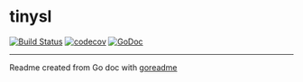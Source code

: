 # tinysl

[![Build Status](https://travis-ci.org/andriiyaremenko/tinysl.svg?branch=master)](https://travis-ci.org/andriiyaremenko/tinysl)
[![codecov](https://codecov.io/gh/andriiyaremenko/tinysl/branch/master/graph/badge.svg)](https://codecov.io/gh/andriiyaremenko/tinysl)
[![GoDoc](https://img.shields.io/badge/pkg.go.dev-doc-blue)](http://pkg.go.dev/github.com/andriiyaremenko/tinysl)

---
Readme created from Go doc with [goreadme](https://github.com/posener/goreadme)
